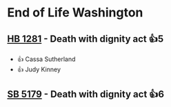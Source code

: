 # End of Life Washington

## [HB 1281](/bill/2023-24/hb/1281/) - Death with dignity act 👍5  
* 👍 Cassa Sutherland
* 👍 Judy Kinney

## [SB 5179](/bill/2023-24/sb/5179/) - Death with dignity act 👍6  